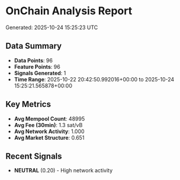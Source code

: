 # OnChain Analysis Report
Generated: 2025-10-24 15:25:23 UTC

## Data Summary
- **Data Points**: 96
- **Feature Points**: 96
- **Signals Generated**: 1
- **Time Range**: 2025-10-22 20:42:50.992016+00:00 to 2025-10-24 15:25:21.565878+00:00

## Key Metrics
- **Avg Mempool Count**: 48995
- **Avg Fee (30min)**: 1.3 sat/vB
- **Avg Network Activity**: 1.000
- **Avg Market Structure**: 0.651

## Recent Signals
- **NEUTRAL** (0.20) - High network activity
